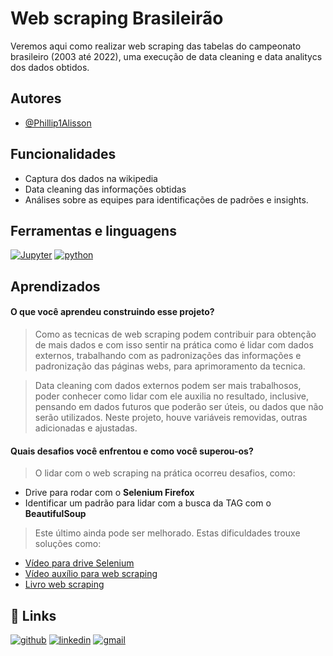 
# Web scraping Brasileirão

Veremos aqui como realizar web scraping das tabelas do campeonato brasileiro (2003 até 2022), uma execução de data cleaning e data analitycs dos dados obtidos.



## Autores

- [@Phillip1Alisson](https://www.github.com/Phillip1Alisson)


## Funcionalidades

- Captura dos dados na wikipedia
- Data cleaning das informações obtidas
- Análises sobre as equipes para identificações de padrões e insights.


## Ferramentas e linguagens
[![Jupyter](https://img.shields.io/badge/Made%20with-Jupyter-orange?style=for-the-badge&logo=Jupyter)]()
[![python](https://img.shields.io/badge/Python-14354C?style=for-the-badge&logo=python&logoColor=white)]()


## Aprendizados

#### O que você aprendeu construindo esse projeto? 
>Como as tecnicas de web scraping podem contribuir para obtenção de mais dados e com isso sentir na prática como é lidar com dados externos, trabalhando com as padronizações das informações
>e padronização das páginas webs, para aprimoramento da tecnica.

>Data cleaning com dados externos podem ser mais trabalhosos, poder conhecer como lidar com ele auxilia no resultado, inclusive, pensando em dados futuros que poderão ser úteis, ou dados que não serão utilizados.
>Neste projeto, houve variáveis removidas, outras adicionadas e ajustadas.

#### Quais desafios você enfrentou e como você superou-os?
> O lidar com o web scraping na prática ocorreu desafios, como:
- Drive para rodar com o **Selenium Firefox**
- Identificar um padrão para lidar com a busca da TAG com o **BeautifulSoup**
> Este último ainda pode ser melhorado. 
> Estas dificuldades trouxe soluções como:
- [Vídeo para drive Selenium](https://www.youtube.com/watch?v=iTyK5KGNx-Y)
- [Vídeo auxílio para web scraping](https://www.youtube.com/watch?v=Vxl5jUltHBo)
- [Livro web scraping](https://www.amazon.com.br/Web-Scraping-Com-Python-Coletando/dp/8575227300/ref=asc_df_8575227300/?tag=googleshopp00-20&linkCode=df0&hvadid=379765802639&hvpos=&hvnetw=g&hvrand=5292751112949656233&hvpone=&hvptwo=&hvqmt=&hvdev=c&hvdvcmdl=&hvlocint=&hvlocphy=9100142&hvtargid=pla-811121404281&psc=1)


## 🔗 Links
[![github](https://img.shields.io/badge/GitHub-100000?style=for-the-badge&logo=github&logoColor=white)](https://github.com/Phillip1Alisson)
[![linkedin](https://img.shields.io/badge/linkedin-0A66C2?style=for-the-badge&logo=linkedin&logoColor=white)](https://www.linkedin.com/in/phillip-alisson-volpi/)
[![gmail](https://img.shields.io/badge/Gmail-D14836?style=for-the-badge&logo=gmail&logoColor=white)](mailto:phill.volpi@gmail.com)
